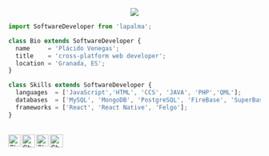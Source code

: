 <p align="center">
  <img src="https://user-images.githubusercontent.com/52011301/197009165-edc971f5-4d5a-4842-9da5-326e0cc08907.png" />
</p>

```js
import SoftwareDeveloper from 'lapalma';

class Bio extends SoftwareDeveloper {
  name     = 'Plácido Venegas';
  title    = 'cross-platform web developer';
  location = 'Granada, ES';
}

class Skills extends SoftwareDeveloper {
  languages  = ['JavaScript','HTML', 'CCS', 'JAVA', 'PHP','QML'];
  databases  = ['MySQL', 'MongoDB', 'PostgreSQL', 'FireBase', 'SuperBase'];
  frameworks = ['React', 'React Native', 'Felgo'];
}
```

<br>

  <a href="https://in.linkedin.com/in/placido-venegas">
    <img align="left" alt="Shubhamdeep Jha | Linkedin" width="24px" src="https://github.com/TheDudeThatCode/TheDudeThatCode/blob/master/Assets/Linkedin.svg" />
  </a>
  <a href="https://twitter.com/placidovenegas1">
    <img align="left" alt="Shubhamdeep Jha | Twitter" width="26px" src="https://github.com/TheDudeThatCode/TheDudeThatCode/blob/master/Assets/Twitter.svg" />
  </a>
  <a href="https://www.instagram.com/placidovenegas/">
    <img align="left" alt="Shubhamdeep Jha | Instagram" width="24px" src="https://github.com/TheDudeThatCode/TheDudeThatCode/blob/master/Assets/Instagram.svg" />
  </a>
  <a href="mailto:placidovenegas@gmail.com">
    <img align="left" alt="Shubhamdeep Jha | Gmail" width="26px" src="https://github.com/TheDudeThatCode/TheDudeThatCode/blob/master/Assets/Gmail.svg" />
  </a>

<br><br><br><br>
